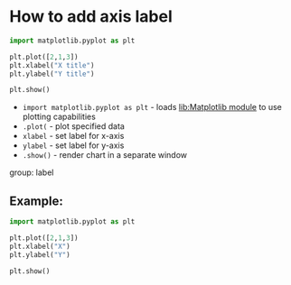 # How to add axis label

```python
import matplotlib.pyplot as plt

plt.plot([2,1,3])
plt.xlabel("X title")
plt.ylabel("Y title")

plt.show()
```

- `import matplotlib.pyplot as plt` - loads [lib:Matplotlib module](python-matplotlib/how-to-install-matplotlib-python-lib-in-ubuntu-ubuntuversion) to use plotting capabilities
- `.plot(` - plot specified data
- `xlabel` - set label for x-axis
- `ylabel` - set label for y-axis
- `.show()` - render chart in a separate window

group: label

## Example: 
```python
import matplotlib.pyplot as plt

plt.plot([2,1,3])
plt.xlabel("X")
plt.ylabel("Y")

plt.show()
```

